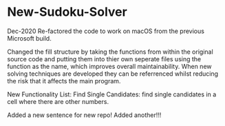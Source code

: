 # New-Sudoku-Solver
Dec-2020
Re-factored the code to work on macOS from the previous Microsoft build.

Changed the fill structure by taking the functions from within the 
original source code and putting them into thier own seperate files using 
the function as the name, which improves overall maintainability. When 
new solving techniques are developed they can be referrenced whilst 
reducing the risk that it affects the main program.

New Functionality List: Find Single Candidates: find single 
candidates in a cell where there are other numbers.

Added a new sentence for new repo!
Added another!!!


